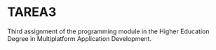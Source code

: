 # TAREA3
Third assignment of the programming module in the Higher Education Degree in Multiplatform Application Development.
